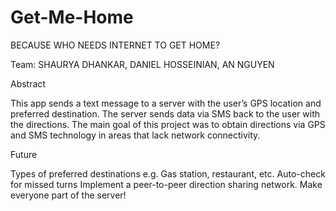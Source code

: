 # Get-Me-Home
BECAUSE WHO NEEDS INTERNET TO GET HOME? 

Team: SHAURYA DHANKAR, DANIEL HOSSEINIAN, AN NGUYEN

Abstract

This app sends a text message to a server with the user’s GPS location and preferred destination.
The server sends data via SMS back to the user with the directions.
The main goal of this project was to obtain directions via GPS and SMS technology in areas that lack network connectivity.



Future

Types of preferred destinations e.g. Gas station, restaurant, etc.
Auto-check for missed turns
Implement a peer-to-peer direction sharing network. Make everyone part of the server!

